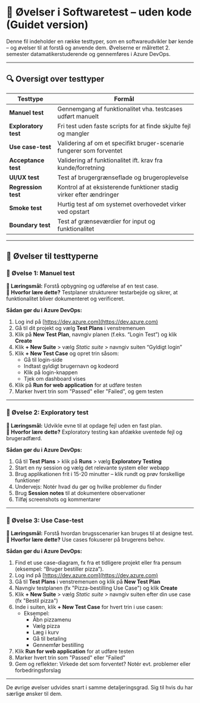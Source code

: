 
# 🧪 Øvelser i Softwaretest – uden kode (Guidet version)

Denne fil indeholder en række testtyper, som en softwareudvikler bør kende – og øvelser til at forstå og anvende dem. Øvelserne er målrettet 2. semester datamatikerstuderende og gennemføres i Azure DevOps.

---

## 🔍 Oversigt over testtyper

| Testtype             | Formål                                                                 |
|----------------------|------------------------------------------------------------------------|
| **Manuel test**       | Gennemgang af funktionalitet vha. testcases udført manuelt             |
| **Exploratory test**  | Fri test uden faste scripts for at finde skjulte fejl og mangler       |
| **Use case-test**     | Validering af om et specifikt bruger-scenarie fungerer som forventet   |
| **Acceptance test**   | Validering af funktionalitet ift. krav fra kunde/forretning            |
| **UI/UX test**        | Test af brugergrænseflade og brugeroplevelse                           |
| **Regression test**   | Kontrol af at eksisterende funktioner stadig virker efter ændringer    |
| **Smoke test**        | Hurtig test af om systemet overhovedet virker ved opstart              |
| **Boundary test**     | Test af grænseværdier for input og funktionalitet                      |

---

## 🧪 Øvelser til testtyperne

### 🔹 Øvelse 1: Manuel test

**🎯 Læringsmål:** Forstå opbygning og udførelse af en test case.  
**🧠 Hvorfor lære dette?** Testplaner strukturerer testarbejde og sikrer, at funktionalitet bliver dokumenteret og verificeret.

**Sådan gør du i Azure DevOps:**

1. Log ind på [https://dev.azure.com](https://dev.azure.com)
2. Gå til dit projekt og vælg **Test Plans** i venstremenuen
3. Klik på **New Test Plan**, navngiv planen (f.eks. “Login Test”) og klik **Create**
4. Klik **+ New Suite** > vælg *Static suite* > navngiv suiten “Gyldigt login”
5. Klik **+ New Test Case** og opret trin såsom:
   - Gå til login-side
   - Indtast gyldigt brugernavn og kodeord
   - Klik på login-knappen
   - Tjek om dashboard vises
6. Klik på **Run for web application** for at udføre testen
7. Marker hvert trin som "Passed" eller "Failed", og gem testen

---

### 🔹 Øvelse 2: Exploratory test

**🎯 Læringsmål:** Udvikle evne til at opdage fejl uden en fast plan.  
**🧠 Hvorfor lære dette?** Exploratory testing kan afdække uventede fejl og brugeradfærd.

**Sådan gør du i Azure DevOps:**

1. Gå til **Test Plans** > klik på **Runs** > vælg **Exploratory Testing**
2. Start en ny session og vælg det relevante system eller webapp
3. Brug applikationen frit i 15-20 minutter – klik rundt og prøv forskellige funktioner
4. Undervejs: Notér hvad du gør og hvilke problemer du finder
5. Brug **Session notes** til at dokumentere observationer
6. Tilføj screenshots og kommentarer

---

### 🔹 Øvelse 3: Use Case-test

**🎯 Læringsmål:** Forstå hvordan brugsscenarier kan bruges til at designe test.  
**🧠 Hvorfor lære dette?** Use cases fokuserer på brugerens behov.

**Sådan gør du i Azure DevOps:**

1. Find et use case-diagram, fx fra et tidligere projekt eller fra pensum (eksempel: “Bruger bestiller pizza”).
2. Log ind på [https://dev.azure.com](https://dev.azure.com)
3. Gå til **Test Plans** i venstremenuen og klik på **New Test Plan**
4. Navngiv testplanen (fx "Pizza-bestilling Use Case") og klik **Create**
5. Klik **+ New Suite** > vælg *Static suite* > navngiv suiten efter din use case (fx "Bestil pizza")
6. Inde i suiten, klik **+ New Test Case** for hvert trin i use casen:
   - Eksempel:
     - Åbn pizzamenu
     - Vælg pizza
     - Læg i kurv
     - Gå til betaling
     - Gennemfør bestilling
7. Klik **Run for web application** for at udføre testen
8. Marker hvert trin som "Passed" eller "Failed"
9. Gem og reflekter: Virkede det som forventet? Notér evt. problemer eller forbedringsforslag

---

De øvrige øvelser udvides snart i samme detaljeringsgrad. Sig til hvis du har særlige ønsker til dem.
